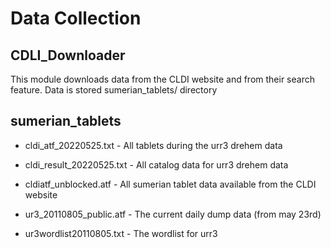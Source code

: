 # Data Collection 

## CDLI_Downloader 

This module downloads data from the CLDI website and from their search feature. Data is stored sumerian_tablets/ directory

## sumerian_tablets


- cldi_atf_20220525.txt - All tablets during the urr3 drehem data
- cldi_result_20220525.txt - All catalog data for urr3 drehem data 

- cldiatf_unblocked.atf - All sumerian tablet data available from the CLDI website
- ur3_20110805_public.atf - The current daily dump data (from may 23rd)
- ur3wordlist20110805.txt - The wordlist for urr3